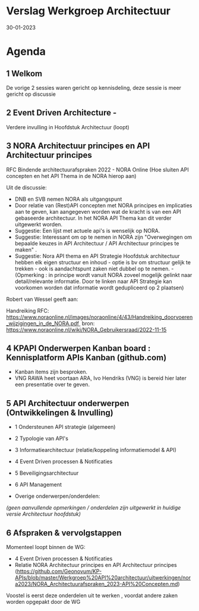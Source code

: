 

# Verslag Werkgroep Architectuur

30-01-2023

# Agenda

## 1	Welkom

De vorige 2 sessies waren gericht op kennisdeling, deze sessie is meer gericht op discussie 

## 2	Event Driven Architecture - 
Verdere invulling in Hoofdstuk Architectuur (loopt)

## 3	NORA Architectuur principes en API Architectuur principes
RFC Bindende architectuurafspraken 2022 - NORA Online
(Hoe sluiten API concepten en het API Thema in de NORA hierop aan)

Uit de discussie:
- DNB en SVB nemen NORA als uitgangspunt
- Door relatie van (Rest)API concepten met NORA principes en implicaties aan te geven, kan aangegeven worden wat de kracht is van een API gebaseerde architectuur.
In het NORA API Thema kan dit verder uitgewerkt worden.
- Suggestie: Een lijst met actuele api's is wenselijk op NORA.
- Suggestie: Interessant om op te nemen in NORA zijn "Overwegingen om bepaalde keuzes in API Architectuur / API Architectuur principes te maken" .
- Suggestie: Nora API thema en API Strategie Hoofdstuk architectuur hebben elk eigen structuur en inhoud - optie is bv om structuur gelijk te trekken - ook is aandachtspunt zaken niet dubbel op te nemen.
-(Opmerking : in principe wordt vanuit NORA zoveel mogelijk gelinkt naar detail/relevante informatie. Door te linken naar API Strategie kan voorkomen worden dat informatie wordt gedupliceerd op 2 plaatsen)


Robert van Wessel geeft aan:

Handreiking RFC: https://www.noraonline.nl/images/noraonline/4/43/Handreiking_doorvoeren_wijzigingen_in_de_NORA.pdf 
bron: https://www.noraonline.nl/wiki/NORA_Gebruikersraad/2022-11-15



## 4	KPAPI Onderwerpen Kanban board : Kennisplatform APIs Kanban (github.com)

- Kanban items zijn besproken.
- VNG RAWA heet voortaan ARA, Ivo Hendriks (VNG) is bereid hier later een presentatie over te geven.

## 5	API Architectuur onderwerpen (Ontwikkelingen & Invulling) 
- 1 Ondersteunen API strategie (algemeen) 
- 2 Typologie van API's
- 3 Informatiearchitectuur (relatie/koppeling informatiemodel & API)
- 4 Event Driven processen & Notificaties
- 5 Beveiligingsarchitectuur
- 6 API Management

- Overige onderwerpen/onderdelen:

_(geen aanvullende opmerkingen / onderdelen zijn uitgewerkt in huidige versie Architectuur hoofdstuk)_

## 6 	Afspraken & vervolgstappen

Momenteel loopt binnen de WG:
- 4 Event Driven processen & Notificaties 
- Relatie NORA Architectuur principes en API Architectuur principes (https://github.com/Geonovum/KP-APIs/blob/master/Werkgroep%20API%20architectuur/uitwerkingen/nora2023/NORA_Architectuurafspraken_2023-API%20Concepten.md)

Voostel is eerst deze onderdelen uit te werken , voordat andere zaken worden opgepakt door de WG

